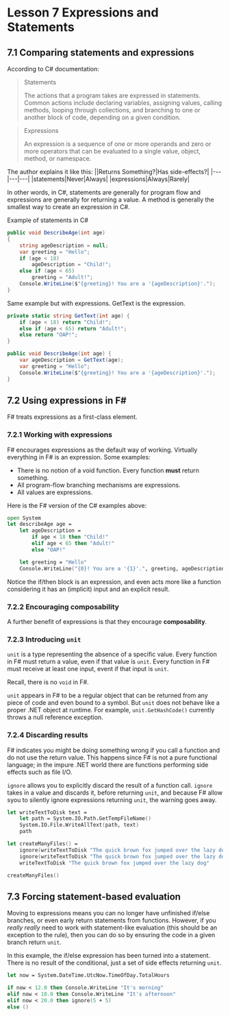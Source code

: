 # Lesson 7 Expressions and Statements
## 7.1 Comparing statements and expressions
According to C# documentation:
> Statements
>
> The actions that a program takes are expressed in statements.
> Common actions include declaring variables, assigning values, calling methods, looping through collections, and branching to one or another block of code, depending on a given condition.

> Expressions
>
> An expression is a sequence of one or more operands and zero or more operators that can be evaluated to a single value, object, method, or namespace.

The author explains it like this:
||Returns Something?|Has side-effects?|
|---|---|---|
|statements|Never|Always|
|expressions|Always|Rarely|

In other words, in C#, statements are generally for program flow and expressions are generally for returning a value. A method is generally the smallest way to create an expression in C#.

Example of statements in C#
```csharp
public void DescribeAge(int age)
{
    string ageDescription = null;
    var greeting = "Hello";
    if (age < 18)
        ageDescription = "Child!";
    else if (age < 65)
        greeting = "Adult!";
    Console.WriteLine($"{greeting}! You are a '{ageDescription}'.");
}
```

Same example but with expressions. GetText is the expression.
```csharp
private static string GetText(int age) {
    if (age < 18) return "Child!";
    else if (age < 65) return "Adult!";
    else return "OAP!";
}

public void DescribeAge(int age) {
    var ageDescription = GetText(age);
    var greeting = "Hello";
    Console.WriteLine($"{greeting}! You are a '{ageDescription}'.");
}
```

## 7.2 Using expressions in F#
F# treats expressions as a first-class element.

### 7.2.1 Working with expressions
F# encourages expressions as the default way of working.
Virtually everything in F# is an expression.
Some examples:
- There is no notion of a void function.
Every function __must__ return something.
- All program-flow branching mechanisms are expressions.
- All values are expressions.

Here is the F# version of the C# examples above:
```fsharp
open System
let describeAge age =
    let ageDescription =
        if age < 18 then "Child!"
        elif age < 65 then "Adult!"
        else "OAP!"

    let greeting = "Hello"
    Console.WriteLine("{0}! You are a '{1}'.", greeting, ageDescription)
```

Notice the if/then block is an expression, and even acts more like a function considering it has an (implicit) input and an explicit result.

### 7.2.2 Encouraging composability
A further benefit of expressions is that they encourage __composability__.

### 7.2.3 Introducing `unit`
`unit` is a type representing the absence of a specific value.
Every function in F# must return a value, even if that value is `unit`.
Every function in F# must receive at least one input, event if that input is `unit`.

Recall, there is no `void` in F#.

`unit` appears in F# to be a regular object that can be returned from any piece of code and even bound to a symbol.
But `unit` does not behave like a proper .NET object at runtime.
For example, `unit.GetHashCode()` currently throws a null reference exception.

### 7.2.4 Discarding results
F# indicates you might be doing something wrong if you call a function and do not use the return value.
This happens since F# is not a pure functional language; in the impure .NET world there are functions performing side effects such as file I/O.

`ignore` allows you to explicitly discard the result of a function call.
`ignore` takes in a value and discards it, before returning `unit`, and because F# allow syou to silently ignore expressions returning `unit`, the warning goes away.
```fsharp
let writeTextToDisk text =
    let path = System.IO.Path.GetTempFileName()
    System.IO.File.WriteAllText(path, text)
    path

let createManyFiles() =
    ignore(writeTextToDisk "The quick brown fox jumped over the lazy dog")
    ignore(writeTextToDisk "The quick brown fox jumped over the lazy dog")
    writeTextToDisk "The quick brown fox jumped over the lazy dog"

createManyFiles()
```

## 7.3 Forcing statement-based evaluation
Moving to expressions means you can no longer have unfinished if/else branches, or even early return statements from functions.
However, if you _really really_ need to work with statement-like evaluation (this should be an exception to the rule), then you can do so by ensuring the code in a given branch return `unit`.

In this example, the if/else expression has been turned into a statement.
There is no result of the conditional, just a set of side effects returning `unit`.
```fsharp
let now = System.DateTime.UtcNow.TimeOfDay.TotalHours

if now < 12.0 then Console.WriteLine "It's morning"
elif now < 18.0 then Console.WriteLine "It's afternoon"
elif now < 20.0 then ignore(5 + 5)
else ()
```